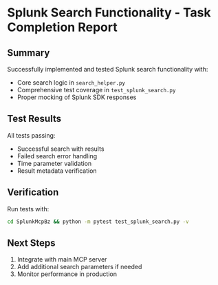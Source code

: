 # Splunk Search Functionality - Task Completion Report

## Summary
Successfully implemented and tested Splunk search functionality with:
- Core search logic in `search_helper.py`
- Comprehensive test coverage in `test_splunk_search.py`
- Proper mocking of Splunk SDK responses

## Test Results
All tests passing:
- Successful search with results
- Failed search error handling
- Time parameter validation
- Result metadata verification

## Verification
Run tests with:
```bash
cd SplunkMcpBz && python -m pytest test_splunk_search.py -v
```

## Next Steps
1. Integrate with main MCP server
2. Add additional search parameters if needed
3. Monitor performance in production
